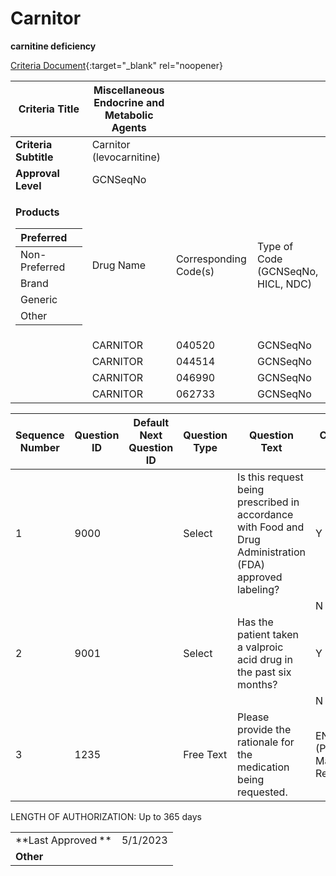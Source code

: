 # Carnitor

**carnitine deficiency**

[Criteria Document](https://mygainwell-my.sharepoint.com/:w:/g/personal/kaelyn_dobbins_gainwelltechnologies_com/EafNiAfdbvBBhfs3Ordb4SgB2Lm281VsYeAyalttPnlRBg?e=Lkj9oq){:target="_blank" rel="noopener}

<table>
<thead>
<tr class="header">
<th><strong>Criteria Title</strong></th>
<th>Miscellaneous Endocrine and Metabolic Agents</th>
<th></th>
<th></th>
</tr>
</thead>
<tbody>
<tr class="odd">
<td><strong>Criteria Subtitle</strong></td>
<td>Carnitor (levocarnitine)</td>
<td></td>
<td></td>
</tr>
<tr class="even">
<td><strong>Approval Level</strong></td>
<td>GCNSeqNo</td>
<td></td>
<td></td>
</tr>
<tr class="odd">
<td><p><strong>Products</strong></p>
<table>
<thead>
<tr class="header">
<th>Preferred</th>
<th></th>
</tr>
</thead>
<tbody>
<tr class="odd">
<td>Non-Preferred</td>
<td></td>
</tr>
<tr class="even">
<td>Brand</td>
<td></td>
</tr>
<tr class="odd">
<td>Generic</td>
<td></td>
</tr>
<tr class="even">
<td>Other</td>
<td></td>
</tr>
</tbody>
</table></td>
<td>Drug Name</td>
<td>Corresponding Code(s)</td>
<td>Type of Code (GCNSeqNo, HICL, NDC)</td>
</tr>
<tr class="even">
<td></td>
<td>CARNITOR</td>
<td>040520</td>
<td>GCNSeqNo</td>
</tr>
<tr class="odd">
<td></td>
<td>CARNITOR</td>
<td>044514</td>
<td>GCNSeqNo</td>
</tr>
<tr class="even">
<td></td>
<td>CARNITOR</td>
<td>046990</td>
<td>GCNSeqNo</td>
</tr>
<tr class="odd">
<td></td>
<td>CARNITOR</td>
<td>062733</td>
<td>GCNSeqNo</td>
</tr>
</tbody>
</table>

| **Sequence Number** | **Question ID** | **Default Next Question ID** | **Question Type** | **Question Text**                                                                                         | **Choice Text**             | **Next Question ID**     |
| ------------------- | --------------- | ---------------------------- | ----------------- | --------------------------------------------------------------------------------------------------------- | --------------------------- | ------------------------ |
| 1                   | 9000            |                              | Select            | Is this request being prescribed in accordance with Food and Drug Administration (FDA) approved labeling? | Y                           | 9001                     |
|                     |                 |                              |                   |                                                                                                           | N                           | 1235                     |
| 2                   | 9001            |                              | Select            | Has the patient taken a valproic acid drug in the past six months?                                        | Y                           | END (Approve x 365 days) |
|                     |                 |                              |                   |                                                                                                           | N                           | 1235                     |
| 3                   | 1235            |                              | Free Text         | Please provide the rationale for the medication being requested.                                          | END (Pending Manual Review) |                          |

LENGTH OF AUTHORIZATION: Up to 365 days

|||
| ------------------ | -------- |
| **Last Approved ** | 5/1/2023 |
| **Other**          |          |
